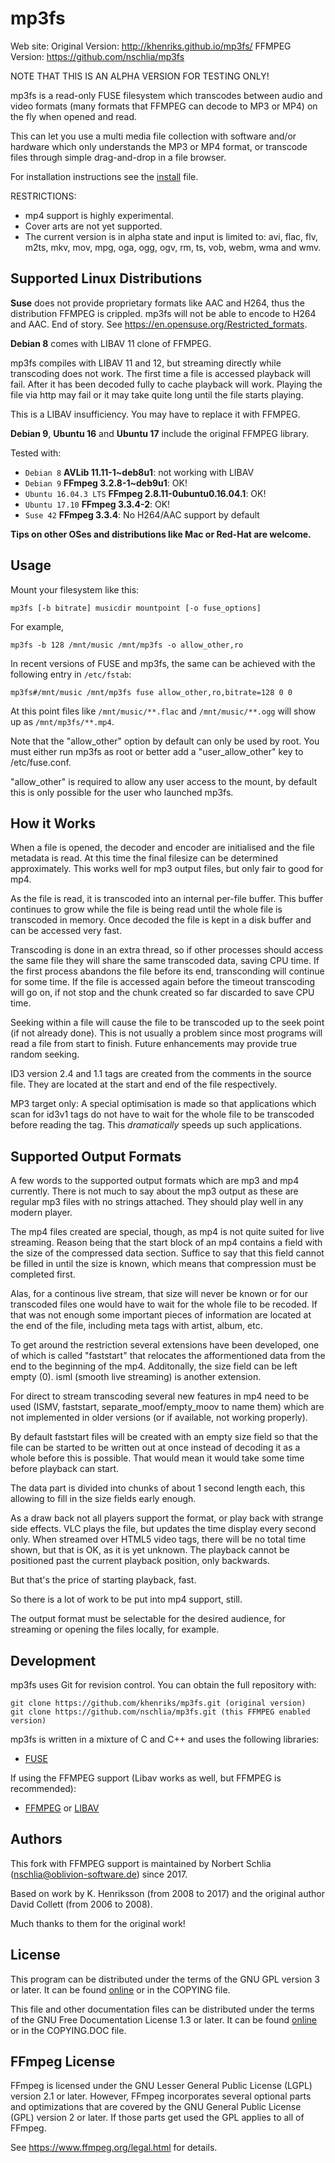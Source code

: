 mp3fs
=====

Web site:
Original Version: http://khenriks.github.io/mp3fs/
FFMPEG Version: https://github.com/nschlia/mp3fs

NOTE THAT THIS IS AN ALPHA VERSION FOR TESTING ONLY!

mp3fs is a read-only FUSE filesystem which transcodes between audio 
and video formats (many formats that FFMPEG can decode to MP3 or MP4) 
on the fly when opened and read.

This can let you use a multi media file collection with software 
and/or hardware which only understands the MP3 or MP4 format, or 
transcode files  through simple drag-and-drop in a file browser.

For installation instructions see the [install](INSTALL.md) file.

RESTRICTIONS:

* mp4 support is highly experimental.
* Cover arts are not yet supported.
* The current version is in alpha state and input is limited to:
  avi, flac, flv, m2ts, mkv, mov, mpg, oga, ogg, ogv, rm, ts, vob, 
  webm, wma and wmv.

Supported Linux Distributions
-----------------------------

**Suse** does not provide proprietary formats like AAC and H264, thus
the distribution FFMPEG is crippled. mp3fs will not be able to encode 
to H264 and AAC. End of story. 
See https://en.opensuse.org/Restricted_formats.

**Debian 8** comes with LIBAV 11 clone of FFMPEG. 

mp3fs compiles with LIBAV 11 and 12, but streaming directly while 
transcoding does not work. The first time a file is accessed playback 
will fail. After it has been decoded fully to cache playback will work. 
Playing the file via http may fail or it may take quite long until the
file starts playing.

This is a LIBAV insufficiency. You may have to replace it with FFMPEG.

**Debian 9**, **Ubuntu 16** and **Ubuntu 17** include the original 
FFMPEG library.

Tested with:

* `Debian 8` **AVLib 11.11-1~deb8u1**: not working with LIBAV
* `Debian 9` **FFmpeg 3.2.8-1~deb9u1**: OK!
* `Ubuntu 16.04.3 LTS` **FFmpeg 2.8.11-0ubuntu0.16.04.1**: OK!
* `Ubuntu 17.10` **FFmpeg 3.3.4-2**: OK!
* `Suse 42` **FFmpeg 3.3.4**: No H264/AAC support by default

**Tips on other OSes and distributions like Mac or Red-Hat are welcome.**

Usage
-----

Mount your filesystem like this:

    mp3fs [-b bitrate] musicdir mountpoint [-o fuse_options]

For example,

    mp3fs -b 128 /mnt/music /mnt/mp3fs -o allow_other,ro

In recent versions of FUSE and mp3fs, the same can be achieved with the
following entry in `/etc/fstab`:

    mp3fs#/mnt/music /mnt/mp3fs fuse allow_other,ro,bitrate=128 0 0

At this point files like `/mnt/music/**.flac` and `/mnt/music/**.ogg` will
show up as `/mnt/mp3fs/**.mp4`.

Note that the "allow_other" option by default can only be used by root.
You must either run mp3fs as root or better add a "user_allow_other" key 
to /etc/fuse.conf.

"allow_other" is required to allow any user access to the mount, by
default this is only possible for the user who launched mp3fs.

How it Works
------------

When a file is opened, the decoder and encoder are initialised and
the file metadata is read. At this time the final filesize can be
determined approximately. This works well for mp3 output files,
but only fair to good for mp4.

As the file is read, it is transcoded into an internal per-file
buffer. This buffer continues to grow while the file is being read
until the whole file is transcoded in memory. Once decoded the 
file is kept in a disk buffer and can be accessed very fast.

Transcoding is done in an extra thread, so if other processes should
access the same file they will share the same transcoded data, saving
CPU time. If the first process abandons the file before its end,
transconding will continue for some time. If the file is accessed
again before the timeout transcoding will go on, if not stop and the
chunk created so far discarded to save CPU time.

Seeking within a file will cause the file to be transcoded up to the
seek point (if not already done). This is not usually a problem
since most programs will read a file from start to finish. Future
enhancements may provide true random seeking.

ID3 version 2.4 and 1.1 tags are created from the comments in the 
source file. They are located at  the start and end of the file 
respectively.

MP3 target only: A special optimisation is made so that applications 
which scan for id3v1 tags do not have to wait for the whole file to be 
transcoded before reading the tag. This *dramatically* speeds up such
applications.

Supported Output Formats
------------------------

A few words to the supported output formats which are mp3 and mp4 
currently. There is not much to say about the mp3 output as these 
are regular mp3 files with no strings attached. They should play 
well in any modern player.

The mp4 files created are special, though, as mp4 is not quite suited
for live streaming. Reason being that the start block of an mp4 
contains a field with the size of the compressed data section. Suffice
to say that this field cannot be filled in until the size is known,
which means that compression must be completed first. 

Alas, for a continous live stream, that size will never be known or
for our transcoded files one would have to wait for the whole file
to be recoded. If that was not enough some important pieces of 
information are located at the end of the file, including meta tags
with artist, album, etc.

To get around the restriction several extensions have been developed,
one of which is called "faststart" that relocates the afformentioned
data from the end to the beginning of the mp4. Additonally, the size field 
can be left empty (0). isml (smooth live streaming) is another extension.

For direct to stream transcoding several new features in mp4 need to
be used (ISMV, faststart, separate_moof/empty_moov to name them) 
which are not implemented in older versions (or if available, not 
working properly). 

By default faststart files will be created with an empty size field so 
that the file can be started to be written out at once instead of 
decoding it as a whole before this is possible. That would mean it would 
take some time before playback can start.

The data part is divided into chunks of about 1 second length each, 
this allowing to fill in the size fields early enough.

As a draw back not all players support the format, or play back with 
strange side effects. VLC plays the file, but updates the time display 
every second only. When streamed over HTML5 video tags, there will be no
total time shown, but that is OK, as it is yet unknown. The playback
cannot be positioned past the current playback position, only backwards.

But that's the price of starting playback, fast.

So there is a lot of work to be put into mp4 support, still.

The output format must be selectable for the desired audience, for
streaming or opening the files locally, for example.

Development
-----------

mp3fs uses Git for revision control. You can obtain the full repository
with:

    git clone https://github.com/khenriks/mp3fs.git (original version)
    git clone https://github.com/nschlia/mp3fs.git (this FFMPEG enabled version)

mp3fs is written in a mixture of C and C++ and uses the following libraries:

* [FUSE](http://fuse.sourceforge.net/)

If using the FFMPEG support (Libav works as well, but FFMPEG is recommended):

* [FFMPEG](https://www.ffmpeg.org/) or [LIBAV](https://www.libav.org/)

Authors
-------

This fork with FFMPEG support is maintained by Norbert Schlia 
(nschlia@oblivion-software.de) since 2017.

Based on work by K. Henriksson (from 2008 to 2017) and the original author 
David Collett (from 2006 to 2008).

Much thanks to them for the original work!

License
-------

This program can be distributed under the terms of the GNU GPL version 3
or later. It can be found [online](http://www.gnu.org/licenses/gpl-3.0.html)
or in the COPYING file.

This file and other documentation files can be distributed under the terms of
the GNU Free Documentation License 1.3 or later. It can be found
[online](http://www.gnu.org/licenses/fdl-1.3.html) or in the COPYING.DOC file.

FFmpeg License
--------------

FFmpeg is licensed under the GNU Lesser General Public License (LGPL) 
version 2.1 or later. However, FFmpeg incorporates several optional 
parts and optimizations that are covered by the GNU General Public 
License (GPL) version 2 or later. If those parts get used the GPL 
applies to all of FFmpeg. 

See https://www.ffmpeg.org/legal.html for details.
